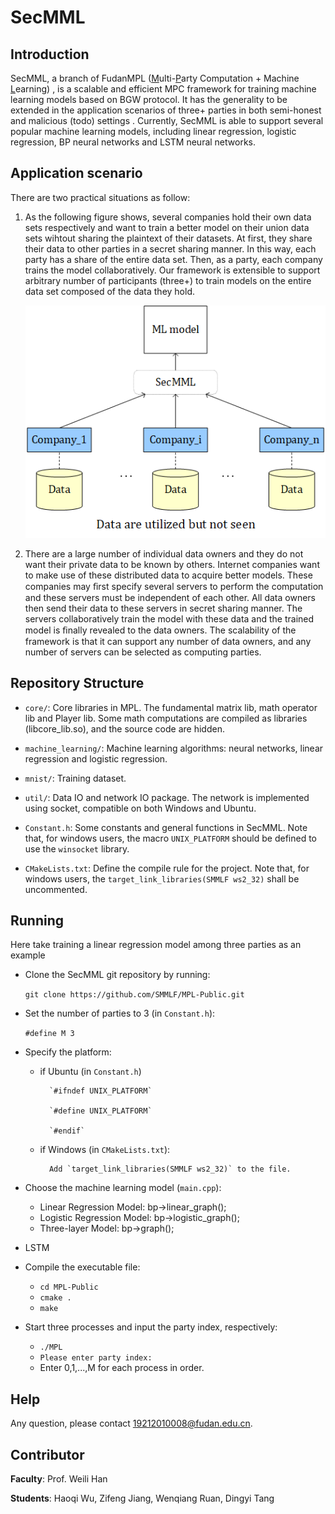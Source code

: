 # SecMML

## Introduction
  SecMML, a branch of FudanMPL (<u>M</u>ulti-<u>P</u>arty Computation + Machine <u>L</u>earning) , is a scalable and efficient MPC framework for training machine learning models based on BGW protocol.
It has the generality to be extended in the application scenarios of three+ parties in both semi-honest and malicious (todo) settings .
Currently, SecMML is able to support several popular machine learning models, including linear regression, logistic regression, BP neural networks and LSTM neural networks.

## Application scenario

There are two practical situations as follow:

1. As the following figure shows, several companies hold their own data sets respectively and want to train a better model on their union data sets wihtout sharing the plaintext of their datasets. At first, they share their data to other parties in a secret sharing manner. In this way, each party has a share of the entire data set. Then, as a party, each company trains the model collaboratively.  Our framework is extensible to support arbitrary number of participants (three+) to train models on the entire data set composed of the data they hold. 

    ![scenario](scenario_sample.png)

2. There are a large number of individual data owners and they do not want their private data to be known by others. Internet companies want to make use of these distributed data to acquire better models. These companies may ﬁrst specify several servers to perform the computation and these servers must be independent of each other. All data owners then send their data to these servers in secret sharing manner. The servers collaboratively train the model with these data and the trained model is ﬁnally revealed to the data owners. The scalability of the framework is that it can support any number of data owners, and any number of servers can be selected as computing parties. 

## Repository Structure

* `core/`: Core libraries in MPL. The fundamental matrix lib, math operator lib and Player lib.  Some math computations are compiled as libraries (libcore_lib.so), and the source code are hidden.

* `machine_learning/`: Machine learning algorithms: neural networks, linear regression and logistic regression.

* `mnist/`: Training dataset.

* `util/`: Data IO and network IO package. The network is implemented using socket, compatible on both Windows and Ubuntu.

* `Constant.h`: Some constants and general functions in SecMML. Note that, for windows users, the macro `UNIX_PLATFORM` should be defined to use the `winsocket` library.

* `CMakeLists.txt`: Define the compile rule for the project. Note that, for windows users, the `target_link_libraries(SMMLF ws2_32)` shall be uncommented.

## Running

Here take training a linear regression model among three parties as an example

* Clone the SecMML git repository by running:

  `git clone https://github.com/SMMLF/MPL-Public.git`

* Set the number of parties to 3 (in `Constant.h`):
  
  `#define M 3`

* Specify the platform:
    - if Ubuntu  (in `Constant.h`)
    
            `#ifndef UNIX_PLATFORM`
    
            `#define UNIX_PLATFORM`
            
            `#endif`
    - if Windows (in `CMakeLists.txt`):

            Add `target_link_libraries(SMMLF ws2_32)` to the file.

* Choose the machine learning model (`main.cpp`):
    - Linear Regression Model: bp->linear_graph();
    - Logistic Regression Model: bp->logistic_graph();
    - Three-layer Model: bp->graph();
- LSTM
    
* Compile the executable file:
    - `cd MPL-Public`
    - `cmake .`
    - `make`

* Start three processes and input the party index, respectively:
    - `./MPL`
    - `Please enter party index:`
    - Enter 0,1,...,M for each process in order.

## Help

Any question, please contact 19212010008@fudan.edu.cn.

## Contributor

**Faculty**: Prof. Weili Han

**Students**: Haoqi Wu, Zifeng Jiang, Wenqiang Ruan, Dingyi Tang



